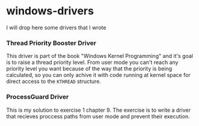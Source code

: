 # windows-drivers
I will drop here some drivers that I wrote

### Thread Priority Booster Driver
This driver is part of the book "Windows Kernel Programming" and it's goal is to raise a thread priority level.
From user mode you can't reach any priority level you want because of the way that the priority is being calculated, so you can only achive it with code running at kernel space
for direct access to the `KTHREAD` structure.

### ProcessGuard Driver
This is my solution to exercise 1 chapter 9.
The exercise is to write a driver that recieves proccess paths from user mode and prevent their execution.
